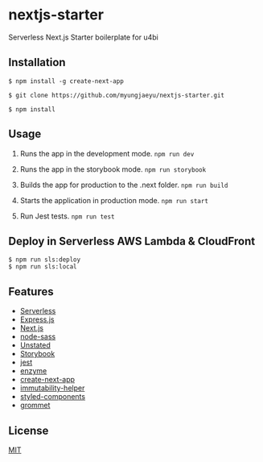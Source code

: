 # nextjs-starter

Serverless Next.js Starter boilerplate for u4bi

## Installation

```shell
$ npm install -g create-next-app

$ git clone https://github.com/myungjaeyu/nextjs-starter.git

$ npm install
```

## Usage

1. Runs the app in the development mode. `npm run dev`

2. Runs the app in the storybook mode. `npm run storybook`

3. Builds the app for production to the .next folder. `npm run build`

4. Starts the application in production mode. `npm run start`

5. Run Jest tests. `npm run test`


## Deploy in Serverless AWS Lambda & CloudFront

```
$ npm run sls:deploy
$ npm run sls:local
```


## Features

- [Serverless](https://github.com/serverless/serverless)
- [Express.js](https://github.com/expressjs/express)
- [Next.js](https://github.com/zeit/next.js)
- [node-sass](https://github.com/sass/node-sass)
- [Unstated](https://github.com/jamiebuilds/unstated)
- [Storybook](https://github.com/storybooks/storybook)
- [jest](https://github.com/facebook/jest)
- [enzyme](https://github.com/airbnb/enzyme)
- [create-next-app](https://github.com/segmentio/create-next-app)
- [immutability-helper](https://github.com/kolodny/immutability-helper)
- [styled-components](https://github.com/styled-components/styled-components)
- [grommet](https://github.com/grommet/grommet)

## License

[MIT](LICENSE)